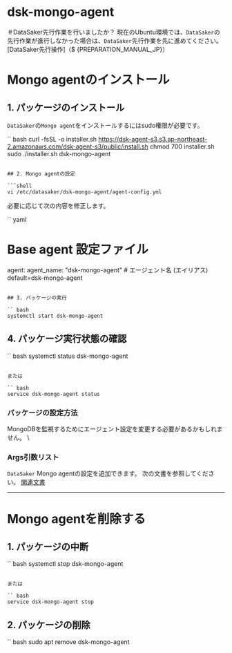 # dsk-mongo-agent

＃DataSaker先行作業を行いましたか？
現在のUbuntu環境では、`DataSaker`の先行作業が進行しなかった場合は、`DataSaker`先行作業を先に進めてください。 [DataSaker先行操作]（$ {PREPARATION_MANUAL_JP}）

# Mongo agentのインストール
## 1. パッケージのインストール
`DataSaker`の`Mongo agent`をインストールするにはsudo権限が必要です。
<!--
example API Key : VAR_GLOBAL_APIKEY=1234567890abcdef1234567890abcdef
 -->
`` bash
curl -fsSL -o installer.sh https://dsk-agent-s3.s3.ap-northeast-2.amazonaws.com/dsk-agent-s3/public/install.sh
chmod 700 installer.sh
sudo ./installer.sh dsk-mongo-agent
```

## 2. Mongo agentの設定

```shell
vi /etc/datasaker/dsk-mongo-agent/agent-config.yml
```

必要に応じて次の内容を修正します。

`` yaml
# Base agent 設定ファイル
agent:
  agent_name: "dsk-mongo-agent" # エージェント名 (エイリアス) default=dsk-mongo-agent
```

## 3. パッケージの実行

`` bash
systemctl start dsk-mongo-agent
```

## 4. パッケージ実行状態の確認

`` bash
systemctl status dsk-mongo-agent
```

または

`` bash
service dsk-mongo-agent status
```

### パッケージの設定方法

MongoDBを監視するためにエージェント設定を変更する必要があるかもしれません。 \

### Args引数リスト

`DataSaker` Mongo agentの設定を追加できます。
次の文書を参照してください。 [関連文書](../../../../../settings/dsk-mongo-agent/settings.md)

---
# Mongo agentを削除する

## 1. パッケージの中断

`` bash
systemctl stop dsk-mongo-agent
```

または

`` bash
service dsk-mongo-agent stop
```

## 2. パッケージの削除

`` bash
sudo apt remove dsk-mongo-agent
```